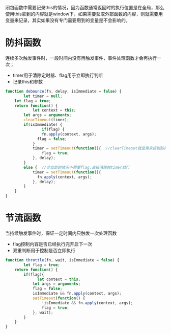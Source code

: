 闭包函数中需要记录this的情况，因为函数通常返回时的执行位置是在全局，那么使用this拿到的内容就是window下，如果需要获取外部函数的内容，则就需要用变量来记录，其实如果没有专门需要用到的变量是不会影响的。

# 防抖函数

连续多次触发事件时，一段时间内没有再触发事件，事件处理函数才会再执行一次；

- timer用于清除定时器、flag用于立即执行判断
- 记录this和参数

```javascript
function debounce(fn, delay, isImmediate = false) {
		let timer = null;
  	let flag = true;
  	return function() {
    		let context = this;
      	let args = arguments;
      	clearTimeout(timer);
      	if(isImmediate) {
        		if(flag) {
            	fn.apply(context, args);
              flag = false;
            }
          	timer = setTimeout(function(){  //clearTimeout就是用来控制防抖这个目的
              	flag = true;
            }, delay);
        }
      	else {  //非立即的情况不需要flag,直接清除掉timer就行
          	timer = setTimeout(function(){
              fn.apply(context, args);
            }, delay);
        }
    }
}
```

# 节流函数

当持续触发事件时，保证一定时间内只触发一次处理函数

- flag控制内容是否已经执行完开启下一次
- 双重判断用于控制是否立即执行

```javascript
function throttle(fn, wait, isImmediate = false) {
		let flag = true;
  	return function() {
    	if(flag){
        	  let context = this;
          	let args = arguments;
          	flag = false;
          	isImmediate && fn.apply(context, args);
          	setTimeout(function() {
            	!isImmediate && fn.apply(context, args);
              	flag = true;
            }, wait);
        }
    }
}
```
